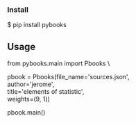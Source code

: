 ### Install
$ pip install pybooks

## Usage

from pybooks.main import Pbooks \

pbook = Pbooks(file_name='sources.json', \
                author='jerome',\
                title='elements of statistic',\
                weights=(9, 1)) 

pbook.main()
